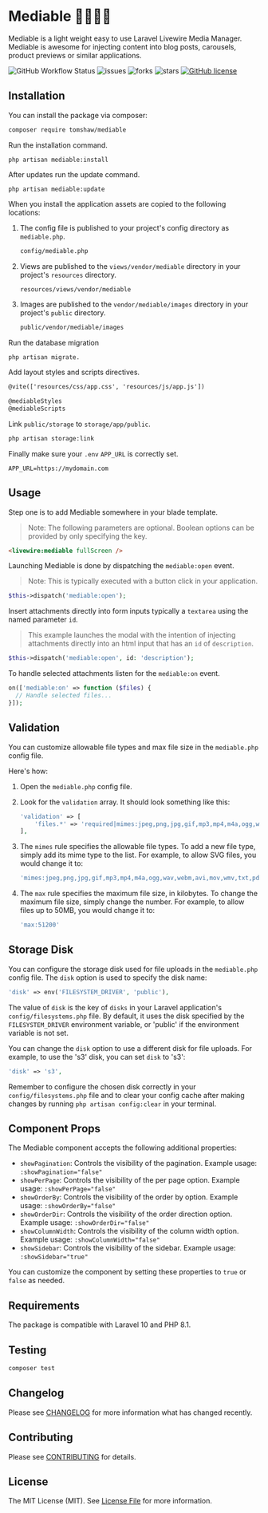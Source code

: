 # Mediable 🎥📸🎵📂 

Mediable is a light weight easy to use Laravel Livewire Media Manager. Mediable is awesome for injecting content into blog posts, carousels, product previews or similar applications.

![GitHub Workflow Status](https://img.shields.io/github/actions/workflow/status/tomshaw/mediable/run-tests.yml?branch=master&style=flat-square&label=tests)
![issues](https://img.shields.io/github/issues/tomshaw/mediable?style=flat&logo=appveyor)
![forks](https://img.shields.io/github/forks/tomshaw/mediable?style=flat&logo=appveyor)
![stars](https://img.shields.io/github/stars/tomshaw/mediable?style=flat&logo=appveyor)
[![GitHub license](https://img.shields.io/github/license/tomshaw/mediable)](https://github.com/tomshaw/mediable/blob/master/LICENSE)

## Installation

You can install the package via composer:

```bash
composer require tomshaw/mediable
```

Run the installation command.

```
php artisan mediable:install
```

After updates run the update command.

```
php artisan mediable:update
```

When you install the application assets are copied to the following locations:

1. The config file is published to your project's config directory as `mediable.php`. 

    ```bash
    config/mediable.php
    ```

2. Views are published to the `views/vendor/mediable` directory in your project's `resources` directory.

    ```bash
    resources/views/vendor/mediable
    ```

3. Images are published to the `vendor/mediable/images` directory in your project's `public` directory.

    ```bash
    public/vendor/mediable/images
    ```

Run the database migration

```
php artisan migrate.
```

Add layout styles and scripts directives.

```html
@vite(['resources/css/app.css', 'resources/js/app.js'])

@mediableStyles
@mediableScripts
```

Link `public/storage` to `storage/app/public`.

```bash
php artisan storage:link
```

Finally make sure your `.env` `APP_URL` is correctly set.

```env
APP_URL=https://mydomain.com
```

## Usage

Step one is to add Mediable somewhere in your blade template.

> Note: The following parameters are optional. Boolean options can be provided by only specifying the key.

```html
<livewire:mediable fullScreen />
```

Launching Mediable is done by dispatching the `mediable:open` event.

> Note: This is typically executed with a button click in your application.

```php
$this->dispatch('mediable:open');
```

Insert attachments directly into form inputs typically a `textarea` using the named parameter `id`. 

> This example launches the modal with the intention of injecting attachments directly into an html input that has an `id` of `description`.

```php
$this->dispatch('mediable:open', id: 'description');
```

To handle selected attachments listen for the `mediable:on` event.

```php
on(['mediable:on' => function ($files) {
  // Handle selected files...
}]);
```

## Validation

You can customize allowable file types and max file size in the `mediable.php` config file.

Here's how:

1. Open the `mediable.php` config file.

2. Look for the `validation` array. It should look something like this:

    ```php
    'validation' => [
        'files.*' => 'required|mimes:jpeg,png,jpg,gif,mp3,mp4,m4a,ogg,wav,webm,avi,mov,wmv,txt,pdf,doc,docx,xls,xlsx,ppt,pptx,zip,rar|max:10240',
    ],
    ```

3. The `mimes` rule specifies the allowable file types. To add a new file type, simply add its mime type to the list. For example, to allow SVG files, you would change it to:

    ```php
    'mimes:jpeg,png,jpg,gif,mp3,mp4,m4a,ogg,wav,webm,avi,mov,wmv,txt,pdf,doc,docx,xls,xlsx,ppt,pptx,zip,rar,svg'
    ```

4. The `max` rule specifies the maximum file size, in kilobytes. To change the maximum file size, simply change the number. For example, to allow files up to 50MB, you would change it to:

    ```php
    'max:51200'
    ```

## Storage Disk

You can configure the storage disk used for file uploads in the `mediable.php` config file. The `disk` option is used to specify the disk name:

```php
'disk' => env('FILESYSTEM_DRIVER', 'public'),
```

The value of `disk` is the key of `disks` in your Laravel application's `config/filesystems.php` file. By default, it uses the disk specified by the `FILESYSTEM_DRIVER` environment variable, or 'public' if the environment variable is not set.

You can change the `disk` option to use a different disk for file uploads. For example, to use the 's3' disk, you can set `disk` to 's3':

```php
'disk' => 's3',
```

Remember to configure the chosen disk correctly in your `config/filesystems.php` file and to clear your config cache after making changes by running `php artisan config:clear` in your terminal.

## Component Props

The Mediable component accepts the following additional properties:

- `showPagination`: Controls the visibility of the pagination. Example usage: `:showPagination="false"`
- `showPerPage`: Controls the visibility of the per page option. Example usage: `:showPerPage="false"`
- `showOrderBy`: Controls the visibility of the order by option. Example usage: `:showOrderBy="false"`
- `showOrderDir`: Controls the visibility of the order direction option. Example usage: `:showOrderDir="false"`
- `showColumnWidth`: Controls the visibility of the column width option. Example usage: `:showColumnWidth="false"`
- `showSidebar`: Controls the visibility of the sidebar. Example usage: `:showSidebar="true"`

You can customize the component by setting these properties to `true` or `false` as needed.

## Requirements

The package is compatible with Laravel 10 and PHP 8.1.

## Testing

``` bash
composer test
```

## Changelog

Please see [CHANGELOG](CHANGELOG.md) for more information what has changed recently.

## Contributing

Please see [CONTRIBUTING](CONTRIBUTING.md) for details.

## License

The MIT License (MIT). See [License File](LICENSE) for more information.

